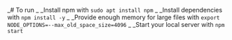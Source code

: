 _# To run
_
_Install npm with `sudo apt install npm`
_
_Install dependencies with `npm install -y`
_
_Provide enough memory for large files with `export NODE_OPTIONS=--max_old_space_size=4096`
_
_Start your local server with `npm start`
